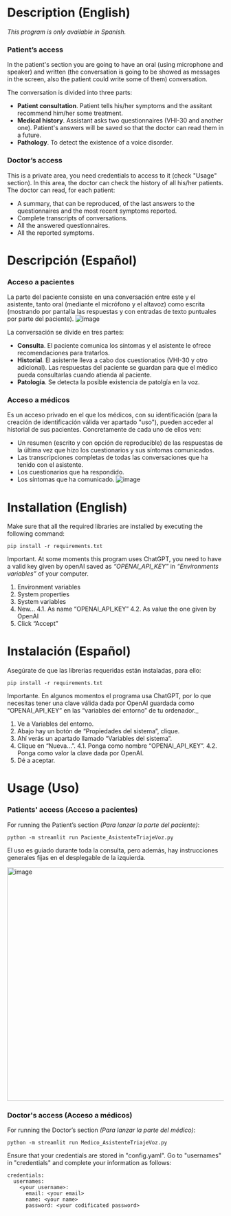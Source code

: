 # Description (English)
_This program is only available in Spanish._

### Patient’s access
In the patient's section you are going to have an oral (using microphone and speaker) and written (the conversation is going to be showed as messages in the screen, also the patient could write some of them) conversation.

The conversation is divided into three parts:
- **Patient consultation**. Patient tells his/her symptoms and the assitant recommend him/her some treatment.
- **Medical history**. Assistant asks two questionnaires (VHI-30 and another one). Patient's answers will be saved so that the doctor can read them in a future.
- **Pathology**. To detect the existence of a voice disorder.

### Doctor’s access
This is a private area, you need credentials to access to it (check "Usage" section). In this area, the doctor can check the history of all his/her patients.
The doctor can read, for each patient:
- A summary, that can be reproduced, of the last answers to the questionnaires and the most recent symptoms reported.
- Complete transcripts of conversations.
- All the answered questionnaires.
- All the reported symptoms.

# Descripción (Español)

### Acceso a pacientes

La parte del paciente consiste en una conversación entre este y el asistente, tanto oral (mediante
el micrófono y el altavoz) como escrita (mostrando por pantalla las respuestas y con entradas de
texto puntuales por parte del paciente).
![image](https://github.com/saraibaallo/Virtual-assistant-for-the-triage-of-voice-disorders/assets/115147932/8f1cf9e0-363f-426e-b278-3ebaf553803e)

La conversación se divide en tres partes:

- **Consulta**. El paciente comunica los síntomas y el asistente le ofrece recomendaciones para tratarlos.
- **Historial**. El asistente lleva a cabo dos cuestionatios (VHI-30 y otro adicional). Las respuestas del paciente se guardan para que el médico pueda consultarlas cuando atienda al paciente.
- **Patología**. Se detecta la posible existencia de patolgía en la voz.

### Acceso a médicos
Es un acceso privado en el que los médicos, con su identificación (para la creación de identificación válida ver apartado "uso"), pueden acceder al historial de sus pacientes. Concretamente de cada uno de ellos ven:
- Un resumen (escrito y con opción de reproducible) de las respuestas de la última vez que hizo los cuestionarios y sus síntomas comunicados.
- Las transcripciones completas de todas las conversaciones que ha tenido con el asistente.
- Los cuestionarios que ha respondido.
- Los síntomas que ha comunicado.
![image](https://github.com/saraibaallo/Virtual-assistant-for-the-triage-of-voice-disorders/assets/115147932/62f67da1-8e98-4fa1-9c55-af8b45f06310)




# Installation (English)
Make sure that all the required libraries are installed by executing the following command:
```
pip install -r requirements.txt
```

Important. At some moments this program uses ChatGPT, you need to have a valid key given by openAI saved as _“OPENAI_API_KEY”_ in _“Environments variables”_ of your computer.
1.	Environment variables
2.	System properties
3.	System variables
4.	New…
  4.1.	As name “OPENAI_API_KEY”
  4.2.	As value the one given by OpenAI
5.	Click “Accept”

# Instalación (Español)
Asegúrate de que las librerías requeridas están instaladas, para ello:
```
pip install -r requirements.txt
```
Importante. En algunos momentos el programa usa ChatGPT, por lo que necesitas tener una clave válida dada por OpenAI guardada como “OPENAI_API_KEY” en las “variables del entorno” de tu ordenador._
1.	Ve a Variables del entorno.
2.	Abajo hay un botón de “Propiedades del sistema”, clique.
3.	Ahí verás un apartado llamado “Variables del sistema”.
4.	Clique en “Nueva…”.
  4.1.	Ponga como nombre “OPENAI_API_KEY”.
  4.2.  Ponga como valor la clave dada por OpenAI.
6.	Dé a aceptar.




# Usage (Uso)
### Patients' access (Acceso a pacientes)
For running the Patient’s section _(Para lanzar la parte del paciente)_:
```
python -m streamlit run Paciente_AsistenteTriajeVoz.py
```

El uso es guiado durante toda la consulta, pero además, hay instrucciones generales fijas en el desplegable de la izquierda.

<img width="543" alt="image" src="https://github.com/saraibaallo/Virtual-assistant-for-the-triage-of-voice-disorders/assets/115147932/2c84a7c4-da39-46cf-8e68-008a40a3cb1c">

### Doctor's access (Acceso a médicos)
For running the Doctor’s section _(Para lanzar la parte del médico)_:
```
python -m streamlit run Medico_AsistenteTriajeVoz.py
```

Ensure that your credentials are stored in "config.yaml". Go to "usernames" in "credentials" and complete your information as follows:

```
credentials:
  usernames:
    <your username>:
      email: <your email>
      name: <your name>
      password: <your codificated password>
```
